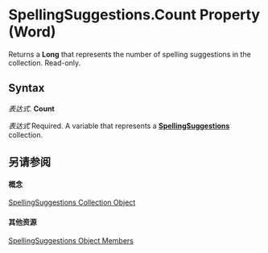 
# SpellingSuggestions.Count Property (Word)

Returns a  **Long** that represents the number of spelling suggestions in the collection. Read-only.


## Syntax

 _表达式_. **Count**

 _表达式_ Required. A variable that represents a **[SpellingSuggestions](7e0fb008-e43c-c4cb-b7d2-9436d039a070.md)** collection.


## 另请参阅


#### 概念


[SpellingSuggestions Collection Object](7e0fb008-e43c-c4cb-b7d2-9436d039a070.md)
#### 其他资源


[SpellingSuggestions Object Members](http://msdn.microsoft.com/library/0f0a40c8-da03-2492-f5f9-d756149981bd%28Office.15%29.aspx)